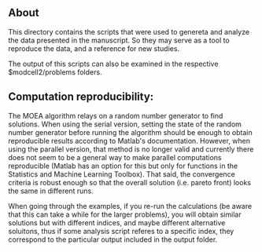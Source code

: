 ## About

This directory contains the scripts that were used to genereta and analyze the data presented in the manuscript. 
So they may serve as a tool to reproduce the data, and a reference for new studies.

The output of this scripts can also be examined in the respective $modcell2/problems folders.

## Computation reproducibility:

The MOEA algorithm relays on a random number generator to find solutions. 
When using the serial version, setting the state of the random number
generator before running the algorithm should be enough to obtain reproducible
results according to Matlab's documentation.
However, when using the parallel version, that method is no longer valid and currently there does not seem to be a general way to make parallel computations reproducible (Matlab has
an option for this but only for functions in the Statistics and Machine
Learning Toolbox). That said, the convergence criteria is robust enough so that the overall
solution (i.e. pareto front) looks the same in different runs.

When going through the examples, if you re-run the calculations (be aware that
this can take a while for the larger problems), you will obtain  similar
solutions but with different indices, and maybe different alternative soluitons, thus if some analysis script referes to
a specific index, they correspond to the particular output included in the output folder.

